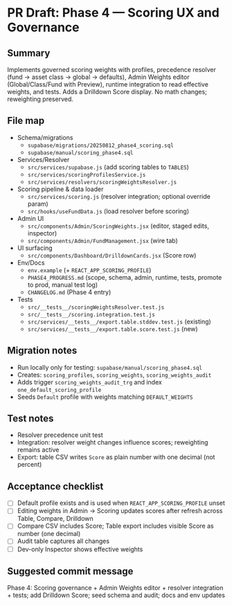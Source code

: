 # PR Draft: Phase 4 — Scoring UX and Governance

## Summary
Implements governed scoring weights with profiles, precedence resolver (fund → asset class → global → defaults), Admin Weights editor (Global/Class/Fund with Preview), runtime integration to read effective weights, and tests. Adds a Drilldown Score display. No math changes; reweighting preserved.

## File map
- Schema/migrations
  - `supabase/migrations/20250812_phase4_scoring.sql`
  - `supabase/manual/scoring_phase4.sql`
- Services/Resolver
  - `src/services/supabase.js` (add scoring tables to `TABLES`)
  - `src/services/scoringProfilesService.js`
  - `src/services/resolvers/scoringWeightsResolver.js`
- Scoring pipeline & data loader
  - `src/services/scoring.js` (resolver integration; optional override param)
  - `src/hooks/useFundData.js` (load resolver before scoring)
- Admin UI
  - `src/components/Admin/ScoringWeights.jsx` (editor, staged edits, inspector)
  - `src/components/Admin/FundManagement.jsx` (wire tab)
- UI surfacing
  - `src/components/Dashboard/DrilldownCards.jsx` (Score row)
- Env/Docs
  - `env.example` (+ `REACT_APP_SCORING_PROFILE`)
  - `PHASE4_PROGRESS.md` (scope, schema, admin, runtime, tests, promote to prod, manual test log)
  - `CHANGELOG.md` (Phase 4 entry)
- Tests
  - `src/__tests__/scoringWeightsResolver.test.js`
  - `src/__tests__/scoring.integration.test.js`
  - `src/services/__tests__/export.table.stddev.test.js` (existing)
  - `src/services/__tests__/export.table.score.test.js` (new)

## Migration notes
- Run locally only for testing: `supabase/manual/scoring_phase4.sql`
- Creates: `scoring_profiles`, `scoring_weights`, `scoring_weights_audit`
- Adds trigger `scoring_weights_audit_trg` and index `one_default_scoring_profile`
- Seeds `Default` profile with weights matching `DEFAULT_WEIGHTS`

## Test notes
- Resolver precedence unit test
- Integration: resolver weight changes influence scores; reweighting remains active
- Export: table CSV writes `Score` as plain number with one decimal (not percent)

## Acceptance checklist
- [ ] Default profile exists and is used when `REACT_APP_SCORING_PROFILE` unset
- [ ] Editing weights in Admin → Scoring updates scores after refresh across Table, Compare, Drilldown
- [ ] Compare CSV includes Score; Table export includes visible Score as number (one decimal)
- [ ] Audit table captures all changes
- [ ] Dev-only Inspector shows effective weights

## Suggested commit message
Phase 4: Scoring governance + Admin Weights editor + resolver integration + tests; add Drilldown Score; seed schema and audit; docs and env updates

